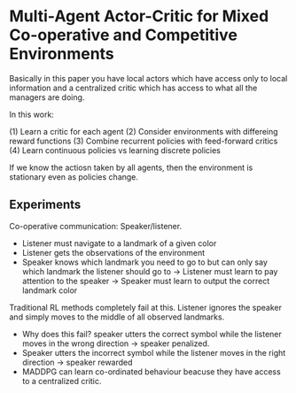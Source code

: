 # Multi-Agent Actor-Critic for Mixed Co-operative and Competitive Environments

Basically in this paper you have local actors which have access only
to local information and a centralized critic which has access to
what all the managers are doing.

In this work:

 (1) Learn a critic for each agent
 (2) Consider environments with differeing reward functions
 (3) Combine recurrent policies with feed-forward critics
 (4) Learn continuous policies vs learning discrete policies

If we know the actiosn taken by all agents, then the environment is
stationary even as policies change.

## Experiments

Co-operative communication: Speaker/listener.

 - Listener must navigate to a landmark of a given color
 - Listener gets the observations of the environment
 - Speaker knows which landmark you need to go to but
   can only say which landmark the listener should go to
   -> Listener must learn to pay attention to the speaker
   -> Speaker must learn to output the correct landmark color

Traditional RL methods completely fail at this. Listener ignores the
speaker and simply moves to the middle of all observed landmarks.

 - Why does this fail? speaker utters the correct symbol while the
   listener moves in the wrong direction -> speaker penalized.
 - Speaker utters the incorrect symbol while the listener moves in
   the right direction -> speaker rewarded
 - MADDPG can learn co-ordinated behaviour beacuse they have access
   to a centralized critic.
